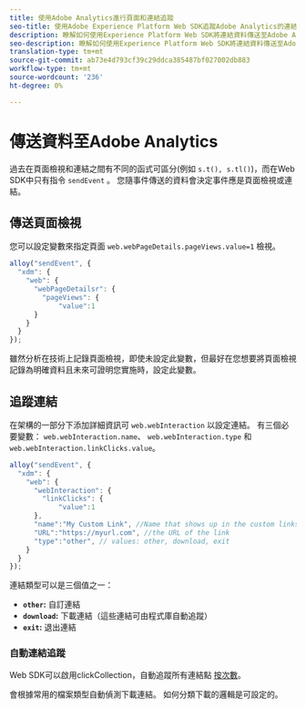 ```yaml
---
title: 使用Adobe Analytics進行頁面和連結追蹤
seo-title: 使用Adobe Experience Platform Web SDK追蹤Adobe Analytics的連結
description: 瞭解如何使用Experience Platform Web SDK將連結資料傳送至Adobe Analytics
seo-description: 瞭解如何使用Experience Platform Web SDK將連結資料傳送至Adobe Analytics
translation-type: tm+mt
source-git-commit: ab73e4d793cf39c29ddca385487bf027002db883
workflow-type: tm+mt
source-wordcount: '236'
ht-degree: 0%

---
```



# 傳送資料至Adobe Analytics

過去在頁面檢視和連結之間有不同的函式可區分(例如 `s.t(), s.tl()`)，而在Web SDK中只有指令 `sendEvent` 。 您隨事件傳送的資料會決定事件應是頁面檢視或連結。

## 傳送頁面檢視

您可以設定變數來指定頁面 `web.webPageDetails.pageViews.value=1` 檢視。

```javascript
alloy("sendEvent", {
  "xdm": {
    "web": {
      "webPageDetailsr": {
        "pageViews": {
            "value":1
      }
    }
  }
});
```

雖然分析在技術上記錄頁面檢視，即使未設定此變數，但最好在您想要將頁面檢視記錄為明確資料且未來可證明您實施時，設定此變數。

## 追蹤連結

在架構的一部分下添加詳細資訊可 `web.webInteraction` 以設定連結。 有三個必要變數： `web.webInteraction.name`、 `web.webInteraction.type` 和 `web.webInteraction.linkClicks.value`。

```javascript
alloy("sendEvent", {
  "xdm": {
    "web": {
      "webInteraction": {
        "linkClicks": {
            "value":1
      },
      "name":"My Custom Link", //Name that shows up in the custom links report
      "URL":"https://myurl.com", //the URL of the link
      "type":"other", // values: other, download, exit
    }
  }
});
```

連結類型可以是三個值之一：

* **`other`:** 自訂連結
* **`download`:** 下載連結（這些連結可由程式庫自動追蹤）
* **`exit`:** 退出連結

### 自動連結追蹤

Web SDK可以啟用clickCollection，自動追蹤所有連結點 [按次數](../../fundamentals/configuring-the-sdk.md#clickCollectionEnabled)。

會根據常用的檔案類型自動偵測下載連結。 如何分類下載的邏輯是可設定的。
